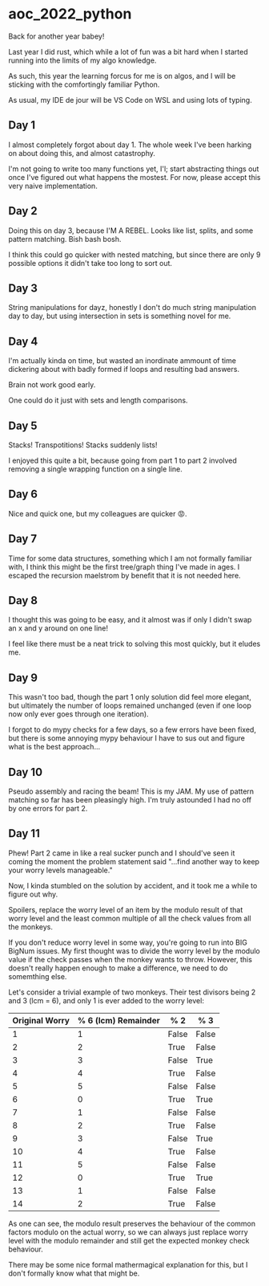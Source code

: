 # aoc_2022_python
Back for another year babey!

Last year I did rust, which while a lot of fun was a bit hard when I started running into the limits of my algo knowledge.

As such, this year the learning forcus for me is on  algos, and I will be sticking with the comfortingly familiar Python.

As usual, my IDE de jour will be VS Code on WSL and using lots of typing.

## Day 1
I almost completely forgot about day 1. The whole week I've been harking on about doing this, and almost catastrophy.

I'm not going to write too many functions yet, I'l; start abstracting things out once I've figured out what happens the mostest. For now, please accept this very naive implementation.

## Day 2
Doing this on day 3, because I'M A REBEL. Looks like list, splits, and some pattern matching. Bish bash bosh.

I think this could go quicker with nested matching, but since there are only 9 possible options it didn't take too long to sort out.

## Day 3
String manipulations for dayz, honestly I don't do much string manipulation day to day, but using intersection in sets is something novel for me.

## Day 4
I'm actually kinda on time, but wasted an inordinate ammount of time dickering about with badly formed if loops and resulting bad answers.

Brain not work good early.

One could do it just with sets and length comparisons.

## Day 5
Stacks! Transpotitions! Stacks suddenly lists!

I enjoyed this quite a bit, because going from part 1 to part 2 involved removing a single wrapping function on a single line.

## Day 6
Nice and quick one, but my colleagues are quicker 😡.

## Day 7
Time for some data structures, something which I am not formally familiar with, I think this might be the first tree/graph thing I've made in ages. I escaped the recursion maelstrom by benefit that it is not needed here.

## Day 8
I thought this was going to be easy, and it almost was if only I didn't swap an x and y around on one line!

I feel like there must be a neat trick to solving this most quickly, but it eludes me.

## Day 9
This wasn't too bad, though the part 1 only solution did feel more elegant, but ultimately the number of loops remained unchanged (even if one loop now only ever goes through one iteration).

I forgot to do mypy checks for a few days, so a few errors have been fixed, but there is some annoying mypy behaviour I have to sus out and figure what is the best approach...

## Day 10
Pseudo assembly and racing the beam! This is my JAM. My use of pattern matching so far has been pleasingly high. I'm truly astounded I had no off by one errors for part 2.

## Day 11
Phew! Part 2 came in like a real sucker punch and I should've seen it coming the moment the problem statement said "...find another way to keep your worry levels manageable."

Now, I kinda stumbled on the solution by accident, and it took me a while to figure out why. 

Spoilers, replace the worry level of an item by the modulo result of that worry level and the least common multiple of all the check values from all the monkeys.

If you don't reduce worry level in some way, you're going to run into BIG BigNum issues. My first thought was to divide the worry level by the modulo value if the check passes when the monkey wants to throw. However, this doesn't really happen enough to make a difference, we need to do somemthing else.

Let's consider a trivial example of two monkeys. Their test divisors being 2 and 3 (lcm = 6), and only 1 is ever added to the worry level:

| Original Worry | % 6 (lcm) Remainder | % 2   | % 3   |
|----------------|---------------------|-------|-------|
| 1              | 1                   | False | False |
| 2              | 2                   | True  | False |
| 3              | 3                   | False | True  |
| 4              | 4                   | True  | False |
| 5              | 5                   | False | False |
| 6              | 0                   | True  | True  |
| 7              | 1                   | False | False |
| 8              | 2                   | True  | False |
| 9              | 3                   | False | True  |
| 10             | 4                   | True  | False |
| 11             | 5                   | False | False |
| 12             | 0                   | True  | True  |
| 13             | 1                   | False | False |
| 14             | 2                   | True  | False |

As one can see, the modulo result preserves the behaviour of the common factors modulo on the actual worry, so we can always just replace worry level with the modulo remainder and still get the expected monkey check behaviour.

There may be some nice formal mathermagical explanation for this, but I don't formally know what that might be.